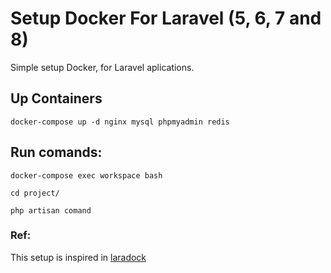 # Setup Docker For Laravel (5, 6, 7 and 8)
Simple setup Docker, for Laravel aplications.


## Up Containers
```console
docker-compose up -d nginx mysql phpmyadmin redis
```


## Run comands:
```console
docker-compose exec workspace bash
```

```console
cd project/
```

```console
php artisan comand
```


### Ref:
This setup is inspired in [laradock](https://github.com/laradock/laradock)